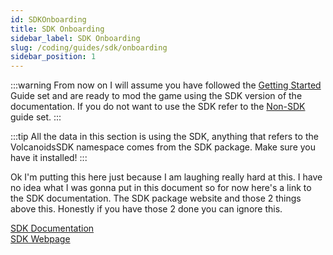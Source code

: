 ```yaml
---
id: SDKOnboarding
title: SDK Onboarding
sidebar_label: SDK Onboarding
slug: /coding/guides/sdk/onboarding
sidebar_position: 1
---
```


:::warning
From now on I will assume you have followed the [Getting Started](/coding/guides/gettingStarted) Guide set and are ready to mod the game using the SDK version of the documentation. If you do not want to use the SDK refer to the [Non-SDK](/coding/nonSdk) guide set.
:::

:::tip
All the data in this section is using the SDK, anything that refers to the VolcanoidsSDK namespace comes from the SDK package. Make sure you have it installed!
:::

Ok I'm putting this here just because I am laughing really hard at this. I have no idea what I was gonna put in this document so for now here's a link to the SDK documentation. The SDK package website and those 2 things above this. Honestly if you have those 2 done you can ignore this.

[SDK Documentation](https://volcsdk.melodicalbuild.com/) <br/>
[SDK Webpage](https://nuget.org/packages/VolcanoidsSDK)